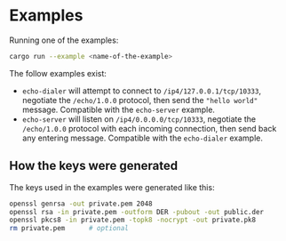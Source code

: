 # Examples

Running one of the examples:

```sh
cargo run --example <name-of-the-example>
```

The follow examples exist:

- `echo-dialer` will attempt to connect to `/ip4/127.0.0.1/tcp/10333`, negotiate the `/echo/1.0.0`
  protocol, then send the `"hello world"` message. Compatible with the `echo-server` example.
- `echo-server` will listen on `/ip4/0.0.0.0/tcp/10333`, negotiate the `/echo/1.0.0` protocol with
  each incoming connection, then send back any entering message. Compatible with the `echo-dialer`
  example.

## How the keys were generated

The keys used in the examples were generated like this:

```sh
openssl genrsa -out private.pem 2048
openssl rsa -in private.pem -outform DER -pubout -out public.der
openssl pkcs8 -in private.pem -topk8 -nocrypt -out private.pk8
rm private.pem      # optional
```
